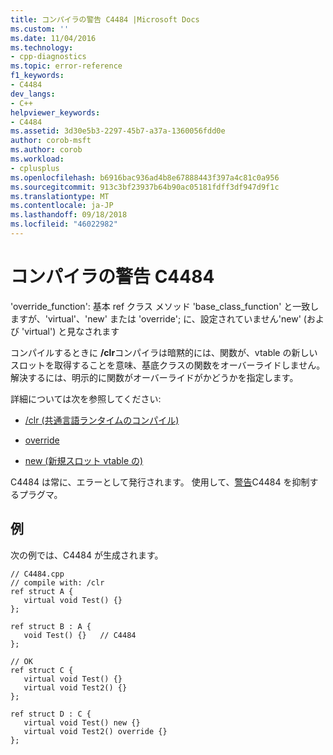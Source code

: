 ```yaml
---
title: コンパイラの警告 C4484 |Microsoft Docs
ms.custom: ''
ms.date: 11/04/2016
ms.technology:
- cpp-diagnostics
ms.topic: error-reference
f1_keywords:
- C4484
dev_langs:
- C++
helpviewer_keywords:
- C4484
ms.assetid: 3d30e5b3-2297-45b7-a37a-1360056fdd0e
author: corob-msft
ms.author: corob
ms.workload:
- cplusplus
ms.openlocfilehash: b6916bac936ad4b8e67888443f397a4c81c0a956
ms.sourcegitcommit: 913c3bf23937b64b90ac05181fdff3df947d9f1c
ms.translationtype: MT
ms.contentlocale: ja-JP
ms.lasthandoff: 09/18/2018
ms.locfileid: "46022982"
---
```

# <a name="compiler-warning-c4484"></a>コンパイラの警告 C4484

'override_function': 基本 ref クラス メソッド 'base_class_function' と一致しますが、'virtual'、'new' または 'override'; に、設定されていません'new' (および 'virtual') と見なされます

コンパイルするときに **/clr**コンパイラは暗黙的には、関数が、vtable の新しいスロットを取得することを意味、基底クラスの関数をオーバーライドしません。 解決するには、明示的に関数がオーバーライドがかどうかを指定します。

詳細については次を参照してください:

- [/clr (共通言語ランタイムのコンパイル)](../../build/reference/clr-common-language-runtime-compilation.md)

- [override](../../windows/override-cpp-component-extensions.md)

- [new (新規スロット vtable の)](../../windows/new-new-slot-in-vtable-cpp-component-extensions.md)

C4484 は常に、エラーとして発行されます。 使用して、[警告](../../preprocessor/warning.md)C4484 を抑制するプラグマ。

## <a name="example"></a>例

次の例では、C4484 が生成されます。

```
// C4484.cpp
// compile with: /clr
ref struct A {
   virtual void Test() {}
};

ref struct B : A {
   void Test() {}   // C4484
};

// OK
ref struct C {
   virtual void Test() {}
   virtual void Test2() {}
};

ref struct D : C {
   virtual void Test() new {}
   virtual void Test2() override {}
};
```